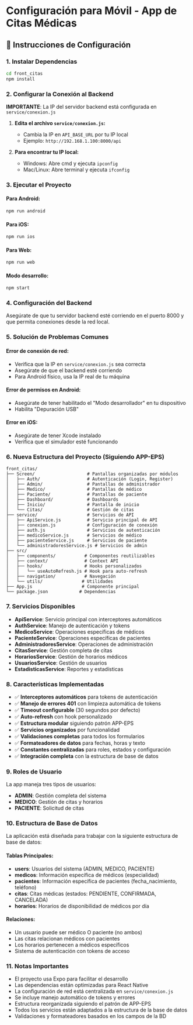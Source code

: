 # Configuración para Móvil - App de Citas Médicas

## 📱 Instrucciones de Configuración

### 1. Instalar Dependencias
```bash
cd front_citas
npm install
```

### 2. Configurar la Conexión al Backend

**IMPORTANTE**: La IP del servidor backend está configurada en `service/conexion.js`

1. **Edita el archivo `service/conexion.js`:**
   - Cambia la IP en `API_BASE_URL` por tu IP local
   - Ejemplo: `http://192.168.1.100:8000/api`

2. **Para encontrar tu IP local:**
   - Windows: Abre cmd y ejecuta `ipconfig`
   - Mac/Linux: Abre terminal y ejecuta `ifconfig`

### 3. Ejecutar el Proyecto

#### Para Android:
```bash
npm run android
```

#### Para iOS:
```bash
npm run ios
```

#### Para Web:
```bash
npm run web
```

#### Modo desarrollo:
```bash
npm start
```

### 4. Configuración del Backend

Asegúrate de que tu servidor backend esté corriendo en el puerto 8000 y que permita conexiones desde la red local.

### 5. Solución de Problemas Comunes

#### Error de conexión de red:
- Verifica que la IP en `service/conexion.js` sea correcta
- Asegúrate de que el backend esté corriendo
- Para Android físico, usa la IP real de tu máquina

#### Error de permisos en Android:
- Asegúrate de tener habilitado el "Modo desarrollador" en tu dispositivo
- Habilita "Depuración USB"

#### Error en iOS:
- Asegúrate de tener Xcode instalado
- Verifica que el simulador esté funcionando

### 6. Nueva Estructura del Proyecto (Siguiendo APP-EPS)

```
front_citas/
├── Screen/                    # Pantallas organizadas por módulos
│   ├── Auth/                  # Autenticación (Login, Register)
│   ├── Admin/                 # Pantallas de administrador
│   ├── Medico/                # Pantallas de médico
│   ├── Paciente/              # Pantallas de paciente
│   ├── Dashboard/             # Dashboards
│   ├── Inicio/                # Pantalla de inicio
│   └── Citas/                 # Gestión de citas
├── service/                   # Servicios de API
│   ├── ApiService.js          # Servicio principal de API
│   ├── conexion.js            # Configuración de conexión
│   ├── auth.js                # Servicios de autenticación
│   ├── medicoService.js       # Servicios de médico
│   ├── pacienteService.js     # Servicios de paciente
│   └── administradoresService.js # Servicios de admin
├── src/
│   ├── components/           # Componentes reutilizables
│   ├── context/              # Context API
│   ├── hooks/                # Hooks personalizados
│   │   └── useAutoRefresh.js # Hook para auto-refresh
│   ├── navigation/           # Navegación
│   └── utils/               # Utilidades
├── App.js                   # Componente principal
└── package.json            # Dependencias
```

### 7. Servicios Disponibles

- **ApiService**: Servicio principal con interceptores automáticos
- **AuthService**: Manejo de autenticación y tokens
- **MedicoService**: Operaciones específicas de médicos
- **PacienteService**: Operaciones específicas de pacientes
- **AdministradoresService**: Operaciones de administración
- **CitasService**: Gestión completa de citas
- **HorariosService**: Gestión de horarios médicos
- **UsuariosService**: Gestión de usuarios
- **EstadisticasService**: Reportes y estadísticas

### 8. Características Implementadas

- ✅ **Interceptores automáticos** para tokens de autenticación
- ✅ **Manejo de errores 401** con limpieza automática de tokens
- ✅ **Timeout configurable** (30 segundos por defecto)
- ✅ **Auto-refresh** con hook personalizado
- ✅ **Estructura modular** siguiendo patrón APP-EPS
- ✅ **Servicios organizados** por funcionalidad
- ✅ **Validaciones completas** para todos los formularios
- ✅ **Formateadores de datos** para fechas, horas y texto
- ✅ **Constantes centralizadas** para roles, estados y configuración
- ✅ **Integración completa** con la estructura de base de datos

### 9. Roles de Usuario

La app maneja tres tipos de usuarios:
- **ADMIN**: Gestión completa del sistema
- **MEDICO**: Gestión de citas y horarios
- **PACIENTE**: Solicitud de citas

### 10. Estructura de Base de Datos

La aplicación está diseñada para trabajar con la siguiente estructura de base de datos:

#### Tablas Principales:
- **users**: Usuarios del sistema (ADMIN, MEDICO, PACIENTE)
- **medicos**: Información específica de médicos (especialidad)
- **pacientes**: Información específica de pacientes (fecha_nacimiento, teléfono)
- **citas**: Citas médicas (estados: PENDIENTE, CONFIRMADA, CANCELADA)
- **horarios**: Horarios de disponibilidad de médicos por día

#### Relaciones:
- Un usuario puede ser médico O paciente (no ambos)
- Las citas relacionan médicos con pacientes
- Los horarios pertenecen a médicos específicos
- Sistema de autenticación con tokens de acceso

### 11. Notas Importantes

- El proyecto usa Expo para facilitar el desarrollo
- Las dependencias están optimizadas para React Native
- La configuración de red está centralizada en `service/conexion.js`
- Se incluye manejo automático de tokens y errores
- Estructura reorganizada siguiendo el patrón de APP-EPS
- Todos los servicios están adaptados a la estructura de la base de datos
- Validaciones y formateadores basados en los campos de la BD
